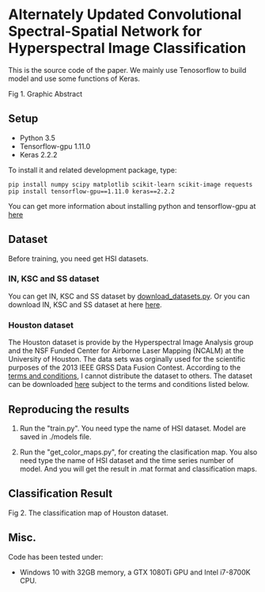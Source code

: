 
# Alternately Updated Convolutional Spectral-Spatial Network for Hyperspectral Image Classification
This is the source code of the paper. We mainly use Tenosorflow to build model and use some functions of Keras.

Fig 1. Graphic Abstract

## Setup
+ Python 3.5
+ Tensorflow-gpu 1.11.0
+ Keras 2.2.2


To install it and related development package, type:

    pip install numpy scipy matplotlib scikit-learn scikit-image requests
    pip install tensorflow-gpu==1.11.0 keras==2.2.2

You can get more information about installing python and tensorflow-gpu at [here](https://github.com/shuguang-52/FDSSC)
    
## Dataset
Before training, you need get HSI datasets. 

### IN, KSC and SS dataset
You can get IN, KSC and SS dataset by [download_datasets.py](https://github.com/shuguang-52/FDSSC/blob/master/download_datasets.py). Or you can download IN, KSC and SS dataset at here [here](http://www.ehu.eus/ccwintco/index.php?title=Hyperspectral_Remote_Sensing_Scenes).

### Houston dataset
The Houston dataset is provide by the Hyperspectral Image Analysis group and the NSF Funded Center for Airborne Laser Mapping (NCALM) at the University of Houston. The data sets was orginally used for the scientific purposes of the 2013 IEEE GRSS Data Fusion Contest. According to the [terms and conditions](http://hyperspectral.ee.uh.edu/xeadh4f2dftc13/copyright.txt), I cannot distribute the dataset to others. The dataset can be downloaded [here](http://hyperspectral.ee.uh.edu/?page_id=459) subject to the terms and conditions listed below. 

   
## Reproducing the results
1) Run the "train.py". You need type the name of HSI dataset. Model are saved in ./models file.

2) Run the "get\_color\_maps.py", for creating the clasification map. You also need type the name of HSI dataset and the time series number of model. And you will get the result in .mat format and classification maps.

## Classification Result


Fig 2. The classification map of Houston dataset.

## Misc.
Code has been tested under:

+ Windows 10 with 32GB memory, a GTX 1080Ti GPU and Intel i7-8700K CPU.
